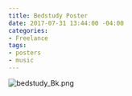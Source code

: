 ```yaml
---
title: Bedstudy Poster
date: 2017-07-31 13:44:00 -04:00
categories:
- Freelance
tags:
- posters
- music
---
```


![bedstudy_Bk.png](/uploads/bedstudy_Bk.png)
